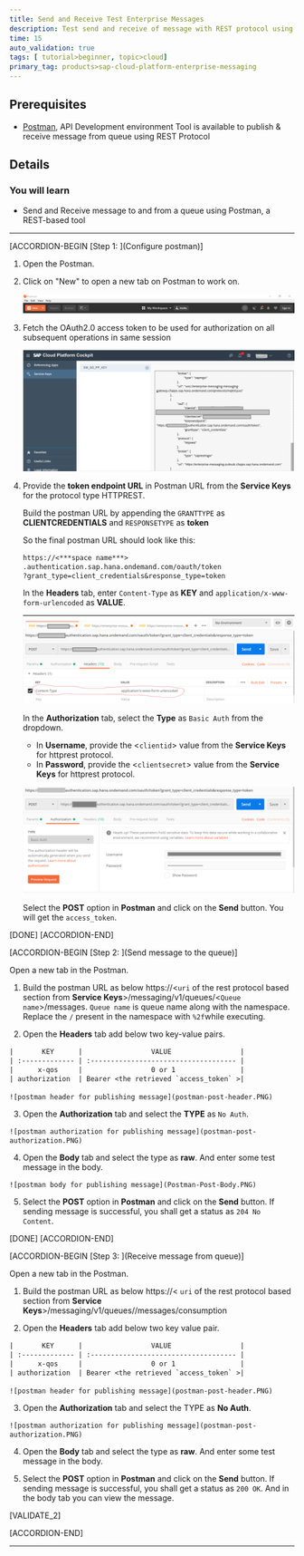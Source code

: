 ```yaml
---
title: Send and Receive Test Enterprise Messages
description: Test send and receive of message with REST protocol using the Postman tool for a SAP Cloud Platform Enterprise Message instance.   
time: 15
auto_validation: true
tags: [ tutorial>beginner, topic>cloud]
primary_tag: products>sap-cloud-platform-enterprise-messaging
---
```


## Prerequisites
  - [Postman](https://www.getpostman.com/), API Development environment Tool is available to publish & receive message from queue using REST Protocol

## Details
### You will learn
  - Send and Receive message to and from a queue using Postman, a REST-based tool


---

[ACCORDION-BEGIN [Step 1: ](Configure postman)]

1. Open the Postman.

2. Click on "New" to open a new tab on Postman to work on.

    ![new tab](postman-new-tab.PNG)

3. Fetch the OAuth2.0 access token to be used for authorization on all subsequent operations in same session

    ![service keys for rest protocol](service-keys-rest.PNG)

4. Provide the **token endpoint URL** in Postman URL from the **Service Keys** for the protocol type HTTPREST.

    Build the postman URL by appending the `GRANTTYPE` as **CLIENTCREDENTIALS** and `RESPONSETYPE` as **token**

    So the final postman URL should look like this:

    ```URL
    https://<***space name***>
    .authentication.sap.hana.ondemand.com/oauth/token
    ?grant_type=client_credentials&response_type=token
    ```

    In the **Headers** tab, enter `Content-Type` as **KEY** and `application/x-www-form-urlencoded` as **VALUE**.

    ![postman headers](postman-header.PNG)

    In the **Authorization** tab, select the **Type** as `Basic Auth` from the dropdown.

      - In **Username**, provide the <`clientid`> value from the **Service Keys** for httprest protocol.
      - In **Password**, provide the <`clientsecret`> value from the **Service Keys** for httprest protocol.

      ![postman authorization](postman-authorization.PNG)

    Select the **POST** option in **Postman** and click on the **Send** button. You will get the `access_token`.

[DONE]
[ACCORDION-END]

[ACCORDION-BEGIN [Step 2: ](Send message to the queue)]    

Open a new tab in the Postman.

  1. Build the postman URL as below
        https://<`uri` of the rest protocol based section from **Service Keys**>/messaging/v1/queues/<`Queue name`>/messages.
        `Queue name` is queue name along with the namespace. Replace the `/` present in the namespace with `%2f`while executing.  

  2. Open the **Headers** tab add below two key-value pairs.

    |       KEY      |                 VALUE                 |
    | :------------- | :------------------------------------ |
    |      x-qos     |                 0 or 1                |
    | authorization  | Bearer <the retrieved `access_token` >|     

    ![postman header for publishing message](postman-post-header.PNG)

  3. Open the **Authorization** tab and select the **TYPE** as `No Auth`.

    ![postman authorization for publishing message](postman-post-authorization.PNG)

  4. Open the **Body** tab and select the type as **raw**. And enter some test message in the body.

    ![postman body for publishing message](Postman-Post-Body.PNG)

  5. Select the **POST** option in **Postman** and click on the **Send** button. If sending message is successful, you shall get a status as `204 No Content`.

[DONE]
[ACCORDION-END]

[ACCORDION-BEGIN [Step 3: ](Receive message from queue)]    

Open a new tab in the Postman.

  1. Build the postman URL as below
        https://< `uri` of the rest protocol based section from **Service Keys**>/messaging/v1/queues/<Queue name>/messages/consumption

  2. Open the **Headers** tab add below two key value pair.

    |       KEY      |                 VALUE                 |
    | :------------- | :------------------------------------ |
    |      x-qos     |                 0 or 1                |
    | authorization  | Bearer <the retrieved `access_token` >|     

    ![postman header for publishing message](postman-post-header.PNG)

  3. Open the **Authorization** tab and select the TYPE as **No Auth**.

    ![postman authorization for publishing message](postman-post-authorization.PNG)

  4. Open the **Body** tab and select the type as **raw**. And enter some test message in the body.

  5. Select the **POST** option in **Postman** and click on the **Send** button. If sending message is successful, you shall get a status as `200 OK`. And in the body tab you can view the message.

[VALIDATE_2]

[ACCORDION-END]


---
